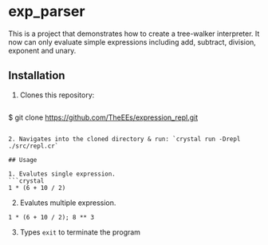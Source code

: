 # exp_parser

This is a project that demonstrates how to create a tree-walker interpreter. It now can only evaluate simple expressions including add, subtract, division, exponent and unary. 

## Installation

1. Clones this repository:

   ```shell
  $ git clone https://github.com/TheEEs/expression_repl.git
   ```

2. Navigates into the cloned directory & run: `crystal run -Drepl ./src/repl.cr`

## Usage

1. Evalutes single expression.
```crystal
1 * (6 + 10 / 2)
```

2. Evalutes multiple expression.
```crystal
1 * (6 + 10 / 2); 8 ** 3
```

3. Types `exit` to terminate the program

